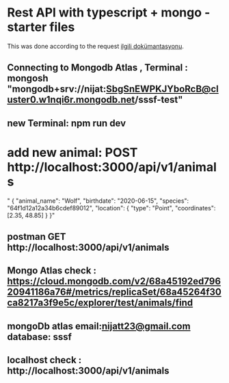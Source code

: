 # Rest API with typescript + mongo - starter files

This was done according to the request [ilgili dokümantasyonu](https://github.com/ilkkamtk/Palvelinohjelmointi/blob/main/week1/mongoose.md).


##  Connecting to Mongodb Atlas , Terminal  :   mongosh "mongodb+srv://nijat:SbgSnEWPKJYboRcB@cluster0.w1nqi6r.mongodb.net/sssf-test"
## new Terminal:  npm run dev
##
  # add new animal: POST http://localhost:3000/api/v1/animals
  " {
  "animal_name": "Wolf",
  "birthdate": "2020-06-15",
  "species": "64f1d12a12a34b6cdef89012",
  "location": {
    "type": "Point",
    "coordinates": [2.35, 48.85]
  }
}"
##
## postman  GET http://localhost:3000/api/v1/animals
## Mongo Atlas check :  https://cloud.mongodb.com/v2/68a45192ed79620941186a76#/metrics/replicaSet/68a45264f30ca8217a3f9e5c/explorer/test/animals/find
## mongoDb atlas email:nijatt23@gmail.com    database: sssf

##  localhost check :  http://localhost:3000/api/v1/animals


